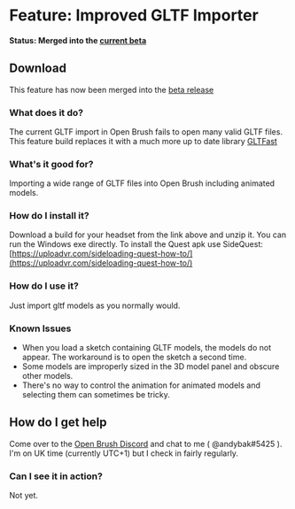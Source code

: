 # Feature: Improved GLTF Importer

#### Status: Merged into the [current beta](../../release-history/automatic-changelog/)

## Download

This feature has now been merged into the [beta release](../open-brush-beta-docs.md)

### What does it do?

The current GLTF import in Open Brush fails to open many valid GLTF files. This feature build replaces it with a much more up to date library [GLTFast](https://github.com/atteneder/glTFast)

### What's it good for?

Importing a wide range of GLTF files into Open Brush including animated models.

### How do I install it?

Download a build for your headset from the link above and unzip it. You can run the Windows exe directly. To install the Quest apk use SideQuest: [https://uploadvr.com/sideloading-quest-how-to/](https://uploadvr.com/sideloading-quest-how-to/)

### How do I use it?

Just import gltf models as you normally would.

### Known Issues

* When you load a sketch containing GLTF models, the models do not appear. The workaround is to open the sketch a second time.
* Some models are improperly sized in the 3D model panel and obscure other models.
* There's no way to control the animation for animated models and selecting them can sometimes be tricky.

## How do I get help

Come over to the [Open Brush Discord](https://discord.com/invite/fS69VdFXpk) and chat to me ( @andybak#5425 ). I'm on UK time (currently UTC+1) but I check in fairly regularly.

### Can I see it in action?

Not yet.
